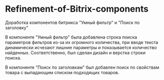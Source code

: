 # Refinement-of-Bitrix-components
Доработка компонентов битрикса "Умный фильтр" и "Поиск по заголовку"

В компоненте "Умный фильтр" была добавлена строка поиска параметров фильтров из-за их огромного количества, при вводе текста динамически исчезают лишние параметры и показывается количество найденных. Соответственно, был сделан дизайн и верстка строки поиска.

В компоненте "Поиск по заголовкам" был добавлен поиск по свойствам товара с выпадающим списком подходящих товаров. 
